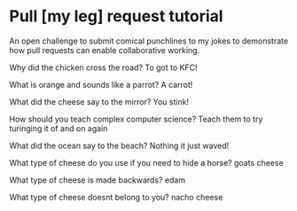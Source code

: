 # Pull [my leg] request tutorial
An open challenge to submit comical punchlines to my jokes to demonstrate how pull requests can enable collaborative working. 

Why did the chicken cross the road? 
To got to KFC!

What is orange and sounds like a parrot? 
A carrot!

What did the cheese say to the mirror? 
You stink!

How should you teach complex computer science? 
Teach them to try turinging it of and on again

What did the ocean say to the beach?
Nothing it just waved!

What type of cheese do you use if you need to hide a horse?
goats cheese

What type of cheese is made backwards?
edam

What type of cheese doesnt belong to you?
nacho cheese
